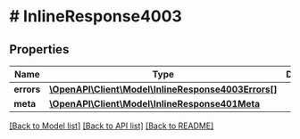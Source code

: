 # # InlineResponse4003

## Properties

Name | Type | Description | Notes
------------ | ------------- | ------------- | -------------
**errors** | [**\OpenAPI\Client\Model\InlineResponse4003Errors[]**](InlineResponse4003Errors.md) |  | [optional]
**meta** | [**\OpenAPI\Client\Model\InlineResponse401Meta**](InlineResponse401Meta.md) |  | [optional]

[[Back to Model list]](../../README.md#models) [[Back to API list]](../../README.md#endpoints) [[Back to README]](../../README.md)
